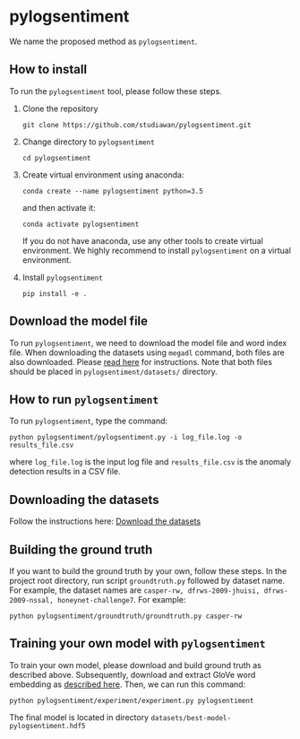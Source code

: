 # pylogsentiment
We name the proposed method as `pylogsentiment`.

## How to install
To run the `pylogsentiment` tool, please follow these steps.

1. Clone the repository

   `git clone https://github.com/studiawan/pylogsentiment.git`

2. Change directory to `pylogsentiment`

   `cd pylogsentiment`

3. Create virtual environment using anaconda:

   `conda create --name pylogsentiment python=3.5`
   
   and then activate it:
    
    `conda activate pylogsentiment`
   
   If you do not have anaconda, use any other tools to create virtual environment. We highly recommend to install `pylogsentiment` on a virtual environment.

5. Install `pylogsentiment`

   `pip install -e .`
   
## Download the model file

To run `pylogsentiment`, we need to download the model file and word index file. When downloading the datasets using `megadl` command, both files are also downloaded. Please [read here](https://github.com/studiawan/pylogsentiment/blob/master/datasets/README.md) for instructions.
Note that both files should be placed in `pylogsentiment/datasets/` directory.

## How to run `pylogsentiment`
To run `pylogsentiment`, type the command:

`python pylogsentiment/pylogsentiment.py -i log_file.log -o results_file.csv`

where `log_file.log` is the input log file and `results_file.csv` is the anomaly detection results in a CSV file.

## Downloading the datasets

Follow the instructions here: [Download the datasets](https://github.com/studiawan/pylogsentiment/blob/master/datasets/README.md)

## Building the ground truth

If you want to build the ground truth by your own, follow these steps. In the project root directory, run script `groundtruth.py` followed by dataset name. For example, the dataset names are `casper-rw, dfrws-2009-jhuisi, dfrws-2009-nssal, honeynet-challenge7`. For example:

   `python pylogsentiment/groundtruth/groundtruth.py casper-rw`

## Training your own model with `pylogsentiment`

To train your own model, please download and build ground truth as described above. Subsequently, download and extract GloVe word embedding as [described here](https://github.com/studiawan/pylogsentiment/blob/master/glove/README.md). Then, we can run this command:

`python pylogsentiment/experiment/experiment.py pylogsentiment`

The final model is located in directory `datasets/best-model-pylogsentiment.hdf5`
